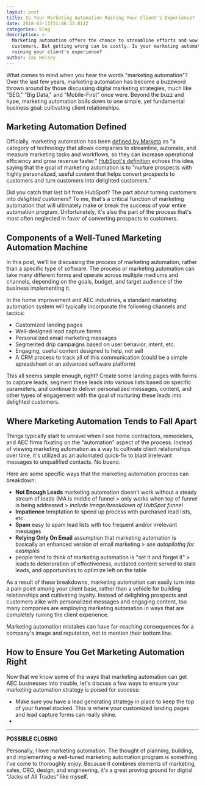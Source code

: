 ```yaml
---
layout: post
title: Is Your Marketing Automation Ruining Your Client's Experience?
date: 2018-02-11T21:46:33.811Z
categories: blog
description: >-
  Marketing automation offers the chance to streamline efforts and wow
  customers. But getting wrong can be costly. Is your marketing automation
  ruining your client's experience?
author: Zac Heisey
---
```

What comes to mind when you hear the words "marketing automation"? Over the last few years, marketing automation has become a buzzword thrown around by those discussing digital marketing strategies, much like "SEO," "Big Data," and "Mobile-First" once were. Beyond the buzz and hype, marketing automation boils down to one simple, yet fundamental business goal: cultivating client relationships.

## Marketing Automation Defined

Officially, marketing automation has been [defined by Marketo](https://www.marketo.com/marketing-automation/) as "a category of technology that allows companies to streamline, automate, and measure marketing tasks and workflows, so they can increase operational efficiency and grow revenue faster." [HubSpot's definition](https://www.hubspot.com/marketing-automation-information) echoes this idea, saying that the goal of marketing automation is to "nurture prospects with highly personalized, useful content that helps convert prospects to customers and turn customers into delighted customers."

Did you catch that last bit from HubSpot? The part about turning customers into _delighted_ customers? To me, that's a critical function of marketing automation that will ultimately make or break the success of your entire automation program. Unfortunately, it's also the part of the process that's most often neglected in favor of converting prospects to customers.

## Components of a Well-Tuned Marketing Automation Machine

In this post, we'll be discussing the _process_ of marketing automation, rather than a specific type of software. The process or marketing automation can take many different forms and operate across multiple mediums and channels, depending on the goals, budget, and target audience of the business implementing it. 

In the home improvement and AEC industries, a standard marketing automation system will typically incorporate the following channels and tactics:

- Customized landing pages
- Well-designed lead capture forms
- Personalized email marketing messages
- Segmented drip campaigns based on user behavior, intent, etc.
- Engaging, useful content designed to help, not sell
- A CRM process to track all of this communication (could be a simple spreadsheet or an advanced software platform)

This all seems simple enough, right? Create some landing pages with forms to capture leads, segment these leads into various lists based on specific parameters, and continue to deliver personalized messages, content, and other types of engagement with the goal of nurturing these leads into delighted customers.

## Where Marketing Automation Tends to Fall Apart

Things typically start to unravel when I see home contractors, remodelers, and AEC firms fixating on the "automation" aspect of the process. Instead of viewing marketing automation as a way to cultivate client relationships over time, it's utilized as an automated quick-fix to blast irrelevant messages to unqualified contacts. No bueno.

Here are some specific ways that the marketing automation process can breakdown:

- **Not Enough Leads** marketing automation doesn't work without a steady stream of leads (MA is middle of funnel > only works when top of funnel is being addressed > _include image/breakdown of HubSpot funnel_
- **Impatience** temptation to speed up process with purchased lead lists, etc.
- **Spam** easy to spam lead lists with too frequent and/or irrelevant messages
- **Relying Only On Email** assumption that marketing automation is basically an enhanced version of email marketing > _see autopilothq for examples_
- people tend to think of marketing automation is "set it and forget it" > leads to deterioration of effectiveness, outdated content served to stale leads, and opportunities to optimize left on the table

As a result of these breakdowns, marketing automation can easily turn into a pain point among your client base, rather than a vehicle for building relationships and cultivating loyalty. Instead of delighting prospects and customers alike with personalized messages and engaging content, too many companies are employing marketing automation in ways that are completely ruining the client experience.

Marketing automation mistakes can have far-reaching consequences for a company's image and reputation, not to mention their bottom line.

## How to Ensure You Get Marketing Automation Right

Now that we know some of the ways that marketing automation can get AEC businesses into trouble, let's discuss a few ways to ensure your marketing automation strategy is poised for success:

- Make sure you have a lead generating strategy in place to keep the top of your funnel stocked. This is where your customized landing pages and lead capture forms can really shine.
- 

---

**POSSIBLE CLOSING**

Personally, I love marketing automation. The thought of planning, building, and implementing a well-tuned marketing automation program is something I've come to thoroughly enjoy. Because it combines elements of marketing, sales, CRO, design, and engineering, it's a great proving ground for digital "Jacks of All Trades" like myself.
